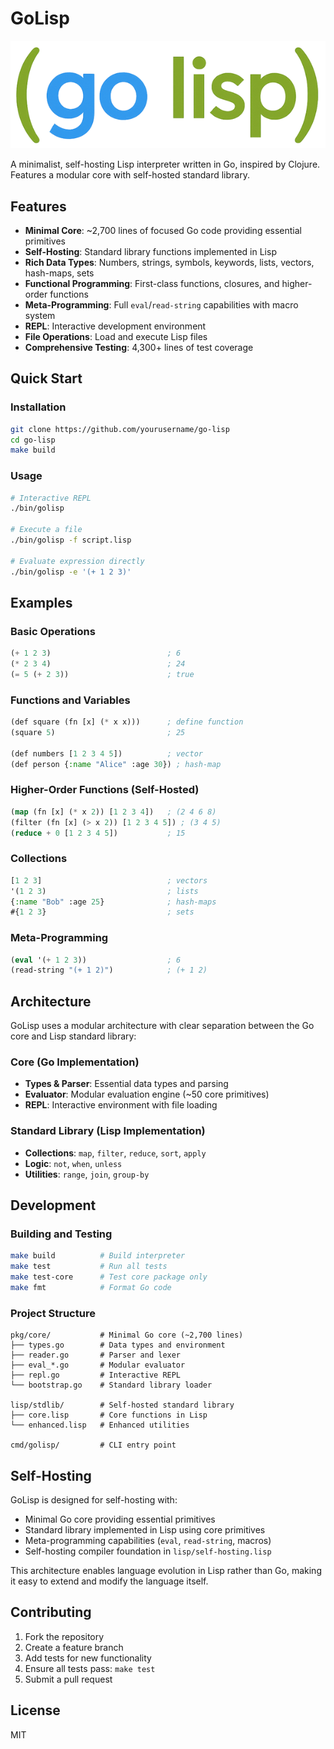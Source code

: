 # GoLisp

![GoLisp logo](./docs/img/golisp-logo.png)

A minimalist, self-hosting Lisp interpreter written in Go, inspired by Clojure. Features a modular core with self-hosted standard library.

## Features

- **Minimal Core**: ~2,700 lines of focused Go code providing essential primitives
- **Self-Hosting**: Standard library functions implemented in Lisp
- **Rich Data Types**: Numbers, strings, symbols, keywords, lists, vectors, hash-maps, sets
- **Functional Programming**: First-class functions, closures, and higher-order functions
- **Meta-Programming**: Full `eval`/`read-string` capabilities with macro system
- **REPL**: Interactive development environment
- **File Operations**: Load and execute Lisp files
- **Comprehensive Testing**: 4,300+ lines of test coverage

## Quick Start

### Installation

```bash
git clone https://github.com/yourusername/go-lisp
cd go-lisp
make build
```

### Usage

```bash
# Interactive REPL
./bin/golisp

# Execute a file
./bin/golisp -f script.lisp

# Evaluate expression directly
./bin/golisp -e '(+ 1 2 3)'
```

## Examples

### Basic Operations
```lisp
(+ 1 2 3)                          ; 6
(* 2 3 4)                          ; 24
(= 5 (+ 2 3))                      ; true
```

### Functions and Variables
```lisp
(def square (fn [x] (* x x)))      ; define function
(square 5)                         ; 25

(def numbers [1 2 3 4 5])          ; vector
(def person {:name "Alice" :age 30}) ; hash-map
```

### Higher-Order Functions (Self-Hosted)
```lisp
(map (fn [x] (* x 2)) [1 2 3 4])   ; (2 4 6 8)
(filter (fn [x] (> x 2)) [1 2 3 4 5]) ; (3 4 5)
(reduce + 0 [1 2 3 4 5])           ; 15
```

### Collections
```lisp
[1 2 3]                            ; vectors
'(1 2 3)                           ; lists  
{:name "Bob" :age 25}              ; hash-maps
#{1 2 3}                           ; sets
```

### Meta-Programming
```lisp
(eval '(+ 1 2 3))                  ; 6
(read-string "(+ 1 2)")            ; (+ 1 2)
```

## Architecture

GoLisp uses a modular architecture with clear separation between the Go core and Lisp standard library:

### Core (Go Implementation)
- **Types & Parser**: Essential data types and parsing
- **Evaluator**: Modular evaluation engine (~50 core primitives)
- **REPL**: Interactive environment with file loading

### Standard Library (Lisp Implementation)
- **Collections**: `map`, `filter`, `reduce`, `sort`, `apply`
- **Logic**: `not`, `when`, `unless`
- **Utilities**: `range`, `join`, `group-by`

## Development

### Building and Testing
```bash
make build          # Build interpreter
make test           # Run all tests
make test-core      # Test core package only
make fmt            # Format Go code
```

### Project Structure
```
pkg/core/           # Minimal Go core (~2,700 lines)
├── types.go        # Data types and environment
├── reader.go       # Parser and lexer
├── eval_*.go       # Modular evaluator
├── repl.go         # Interactive REPL
└── bootstrap.go    # Standard library loader

lisp/stdlib/        # Self-hosted standard library
├── core.lisp       # Core functions in Lisp
└── enhanced.lisp   # Enhanced utilities

cmd/golisp/         # CLI entry point
```

## Self-Hosting

GoLisp is designed for self-hosting with:
- Minimal Go core providing essential primitives
- Standard library implemented in Lisp using core primitives
- Meta-programming capabilities (`eval`, `read-string`, macros)
- Self-hosting compiler foundation in `lisp/self-hosting.lisp`

This architecture enables language evolution in Lisp rather than Go, making it easy to extend and modify the language itself.

## Contributing

1. Fork the repository
2. Create a feature branch
3. Add tests for new functionality
4. Ensure all tests pass: `make test`
5. Submit a pull request

## License

MIT
